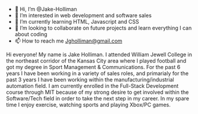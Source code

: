 - 👋 Hi, I’m @Jake-Holliman
- 👀 I’m interested in web development and software sales
- 🌱 I’m currently learning  HTML, Javascript and CSS
- 💞️ I’m looking to collaborate on future projects and learn everything I can about coding
- 📫 How to reach me Jgholliman@gmail.com

<!---
Jake-Holliman/Jake-Holliman is a ✨ special ✨ repository because its `README.md` (this file) appears on your GitHub profile.
You can click the Preview link to take a look at your changes.
--->
<!DOCTYPE html>
<html>
    <head>
        <title>Introduction</title>
    </head>
    <body>
        <p>Hi everyone! My name is Jake Holliman. I attended William Jewell College in the northeast corridor of the Kansas City area where I played football and got my degree in Sport Management & Communications. For the past 6 years I have been working in a variety of sales roles, and primarialy for the past 3 years I have been working within the manufacturing/industrial automation field. I am currently enrolled in the Full-Stack Development course through MIT because of my strong desire to get involved within the Software/Tech field in order to take the next step in my career. In my spare time I enjoy exercise, watching sports and playing Xbox/PC games. </p>
    </body>
</html>
